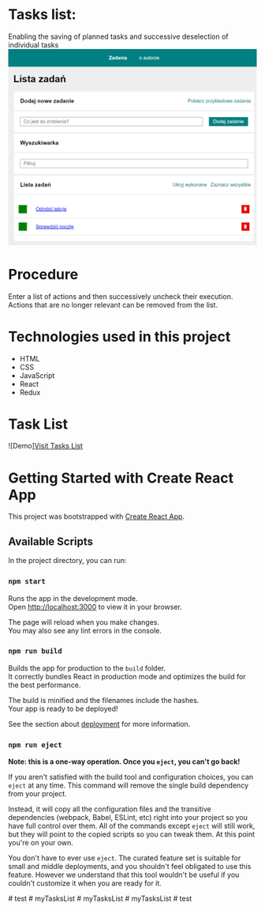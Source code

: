 # Tasks list: 
Enabling the saving of planned tasks and successive deselection of individual tasks
![print screen from todo_lists_react](https://github.com/ZbigniewForys/todo_list_react/blob/main/public/images/demo.PNG)
# Procedure
Enter a list of actions and then successively uncheck their execution.
Actions that are no longer relevant can be removed from the list.

# Technologies used in this project
- HTML
- CSS
- JavaScript
- React
- Redux

# Task List
![Demo][Visit Tasks List](https://zbigniewforys.github.io/todo_lists_react)

# Getting Started with Create React App

This project was bootstrapped with [Create React App](https://github.com/facebook/create-react-app).

## Available Scripts

In the project directory, you can run:

### `npm start`

Runs the app in the development mode.\
Open [http://localhost:3000](http://localhost:3000) to view it in your browser.

The page will reload when you make changes.\
You may also see any lint errors in the console.


### `npm run build`

Builds the app for production to the `build` folder.\
It correctly bundles React in production mode and optimizes the build for the best performance.

The build is minified and the filenames include the hashes.\
Your app is ready to be deployed!

See the section about [deployment](https://facebook.github.io/create-react-app/docs/deployment) for more information.

### `npm run eject`

**Note: this is a one-way operation. Once you `eject`, you can't go back!**

If you aren't satisfied with the build tool and configuration choices, you can `eject` at any time. This command will remove the single build dependency from your project.

Instead, it will copy all the configuration files and the transitive dependencies (webpack, Babel, ESLint, etc) right into your project so you have full control over them. All of the commands except `eject` will still work, but they will point to the copied scripts so you can tweak them. At this point you're on your own.

You don't have to ever use `eject`. The curated feature set is suitable for small and middle deployments, and you shouldn't feel obligated to use this feature. However we understand that this tool wouldn't be useful if you couldn't customize it when you are ready for it.

#   t e s t 
 
 #   m y T a s k s L i s t 
 
 #   m y T a s k s L i s t 
 
 #   m y T a s k s L i s t 
 
 #   t e s t 
 
 